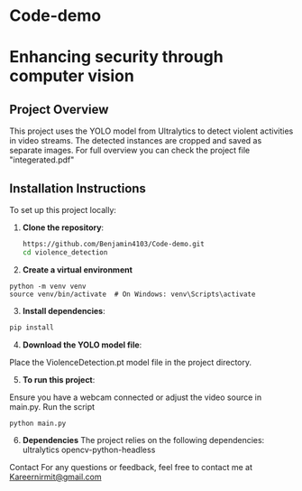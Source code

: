 # Code-demo
# Enhancing security through computer vision

## Project Overview
This project uses the YOLO model from Ultralytics to detect violent activities in video streams. The detected instances are cropped and saved as separate images.
For full overview you can check the project file "integerated.pdf"

## Installation Instructions
To set up this project locally:

1. **Clone the repository**:
   ```sh
   https://github.com/Benjamin4103/Code-demo.git
   cd violence_detection

2. **Create a virtual environment**
```
python -m venv venv
source venv/bin/activate  # On Windows: venv\Scripts\activate
```
3. **Install dependencies**:
```sh
pip install 
```
4. **Download the YOLO model file**:

Place the ViolenceDetection.pt model file in the project directory.

5. **To run this project**:

Ensure you have a webcam connected or adjust the video source in main.py.
Run the script
```
python main.py
```
6. **Dependencies**
The project relies on the following dependencies:
ultralytics
opencv-python-headless

Contact
For any questions or feedback, feel free to contact me at Kareernirmit@gmail.com
